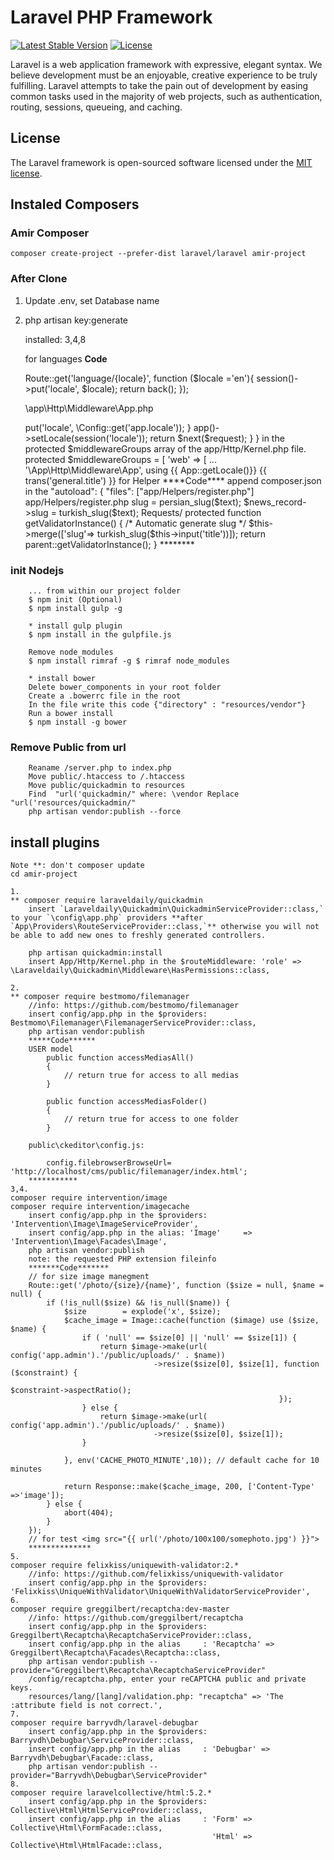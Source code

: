 # Laravel PHP Framework

[![Latest Stable Version](https://poser.pugx.org/laravel/framework/v/stable.svg)](https://packagist.org/packages/laravel/framework)
[![License](https://poser.pugx.org/laravel/framework/license.svg)](https://packagist.org/packages/laravel/framework)

Laravel is a web application framework with expressive, elegant syntax. We believe development must be an enjoyable, creative experience to be truly fulfilling. Laravel attempts to take the pain out of development by easing common tasks used in the majority of web projects, such as authentication, routing, sessions, queueing, and caching.

## License

The Laravel framework is open-sourced software licensed under the [MIT license](http://opensource.org/licenses/MIT).

## Instaled Composers
### Amir Composer

	composer create-project --prefer-dist laravel/laravel amir-project

### After Clone
1. Update .env, set Database name
2. php artisan key:generate

	installed: 3,4,8

    for languages
    ****Code****

	Route::get('language/{locale}', function ($locale ='en'){
	    session()->put('locale', $locale);
	    return back();
	});
	
	\app\Http\Middleware\App.php
	<?php 
		namespace App\Http\Middleware;
		use Closure, Session;
		class App {
		    /**
		     * The availables languages.
		     *
		     * @array $languages
		     */

		    /**
		     * Handle an incoming request.
		     *
		     * @param  \Illuminate\Http\Request  $request
		     * @param  \Closure  $next
		     * @return mixed
		     */
		    public function handle($request, Closure $next)
		    {
		        if(!session('locale'))
		        {
		            session()->put('locale', \Config::get('app.locale'));
		        }
		        app()->setLocale(session('locale'));
		        return $next($request);
		    }
		}
	in the protected $middlewareGroups array of the app/Http/Kernel.php file.
	    protected $middlewareGroups = [
	        'web' => [
	        	...
				'\App\Http\Middleware\App',

	using
	{{ App::getLocale()}}
	{{ trans('general.title') }}

	for Helper
    ****Code****
		append composer.json in the "autoload": {
        "files": ["app/Helpers/register.php"]
		
		app/Helpers/register.php
		<?php
        	include_once 'TextHelpers.php';

        app/Helpers/TextHelpers.php
        <?php ...

		run composer dump-autoload

        using
		persian_normalizer($text);
		$news_record->slug = persian_slug($text);
		$news_record->slug = turkish_slug($text);
		
		Requests/
		protected function getValidatorInstance() {
			/*
				Automatic generate slug
			*/
		    $this->merge(['slug'=> turkish_slug($this->input('title'))]);
		    return parent::getValidatorInstance();
		}
    ********

### init Nodejs
		
		... from within our project folder
		$ npm init (Optional)
		$ npm install gulp -g

		* install gulp plugin
		$ npm install in the gulpfile.js

		Remove node_modules
		$ npm install rimraf -g $ rimraf node_modules

		* install bower
		Delete bower_components in your root folder
		Create a .bowerrc file in the root
		In the file write this code {"directory" : "resources/vendor"}
		Run a bower install
		$ npm install -g bower

### Remove Public from url
		Reaname /server.php to index.php
		Move public/.htaccess to /.htaccess
		Move public/quickadmin to resources
		Find  "url('quickadmin/" where: \vendor Replace "url('resources/quickadmin/"
		php artisan vendor:publish --force

## install plugins
	Note **: don't composer update
	cd amir-project

	1.
	** composer require laraveldaily/quickadmin
		insert `Laraveldaily\Quickadmin\QuickadminServiceProvider::class,` to your `\config\app.php` providers **after `App\Providers\RouteServiceProvider::class,`** otherwise you will not be able to add new ones to freshly generated controllers.

		php artisan quickadmin:install
		insert App/Http/Kernel.php in the $routeMiddleware: 'role' => \Laraveldaily\Quickadmin\Middleware\HasPermissions::class,

	2.
	** composer require bestmomo/filemanager
        //info: https://github.com/bestmomo/filemanager
        insert config/app.php in the $providers: Bestmomo\Filemanager\FilemanagerServiceProvider::class,
        php artisan vendor:publish
        *****Code******
        USER model
			public function accessMediasAll()
			{
			    // return true for access to all medias
			}

			public function accessMediasFolder()
			{
			    // return true for access to one folder
			}

		public\ckeditor\config.js:     
     	
    		config.filebrowserBrowseUrl= 'http://localhost/cms/public/filemanager/index.html';		
		***********
	3,4.	
	composer require intervention/image
    composer require intervention/imagecache
		insert config/app.php in the $providers: 'Intervention\Image\ImageServiceProvider',
		insert config/app.php in the alias: 'Image'     => 'Intervention\Image\Facades\Image',
		php artisan vendor:publish
		note: the requested PHP extension fileinfo
		*******Code*******
		// for size image manegment
		Route::get('/photo/{size}/{name}', function ($size = null, $name = null) {
			if (!is_null($size) && !is_null($name)) {
				$size        = explode('x', $size);
				$cache_image = Image::cache(function ($image) use ($size, $name) {
					if ( 'null' == $size[0] || 'null' == $size[1]) {
				    	return $image->make(url( config('app.admin').'/public/uploads/' . $name))
				    		     	->resize($size[0], $size[1], function ($constraint) {
																    $constraint->aspectRatio();
																});
					} else {
						return $image->make(url( config('app.admin').'/public/uploads/' . $name))
				    		     	->resize($size[0], $size[1]);
					}
					
				}, env('CACHE_PHOTO_MINUTE',10)); // default cache for 10 minutes

				return Response::make($cache_image, 200, ['Content-Type' =>'image']);
			} else {
				abort(404);
			}
		});
		// for test <img src="{{ url('/photo/100x100/somephoto.jpg') }}">
		**************
	5.
	composer require felixkiss/uniquewith-validator:2.*
		//info: https://github.com/felixkiss/uniquewith-validator
		insert config/app.php in the $providers: 'Felixkiss\UniqueWithValidator\UniqueWithValidatorServiceProvider',
	6.
    composer require greggilbert/recaptcha:dev-master
        //info: https://github.com/greggilbert/recaptcha
        insert config/app.php in the $providers: Greggilbert\Recaptcha\RecaptchaServiceProvider::class,
        insert config/app.php in the alias     : 'Recaptcha' => Greggilbert\Recaptcha\Facades\Recaptcha::class,
        php artisan vendor:publish --provider="Greggilbert\Recaptcha\RecaptchaServiceProvider"
        /config/recaptcha.php, enter your reCAPTCHA public and private keys.
        resources/lang/[lang]/validation.php: "recaptcha" => 'The :attribute field is not correct.',
	7.
	composer require barryvdh/laravel-debugbar
		insert config/app.php in the $providers: Barryvdh\Debugbar\ServiceProvider::class,
		insert config/app.php in the alias	   : 'Debugbar' => Barryvdh\Debugbar\Facade::class,
		php artisan vendor:publish --provider="Barryvdh\Debugbar\ServiceProvider"
	8.
	composer require laravelcollective/html:5.2.*
		insert config/app.php in the $providers: Collective\Html\HtmlServiceProvider::class,
		insert config/app.php in the alias	   : 'Form' => Collective\Html\FormFacade::class,
      											 'Html' => Collective\Html\HtmlFacade::class,